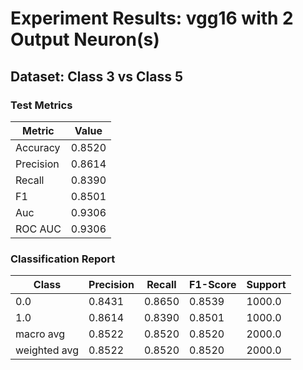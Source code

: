 # Experiment Results: vgg16 with 2 Output Neuron(s)

## Dataset: Class 3 vs Class 5

### Test Metrics

| Metric | Value |
| ------ | ----- |
| Accuracy | 0.8520 |
| Precision | 0.8614 |
| Recall | 0.8390 |
| F1 | 0.8501 |
| Auc | 0.9306 |
| ROC AUC | 0.9306 |

### Classification Report

| Class | Precision | Recall | F1-Score | Support |
| ----- | --------- | ------ | -------- | ------- |
| 0.0 | 0.8431 | 0.8650 | 0.8539 | 1000.0 |
| 1.0 | 0.8614 | 0.8390 | 0.8501 | 1000.0 |
| macro avg | 0.8522 | 0.8520 | 0.8520 | 2000.0 |
| weighted avg | 0.8522 | 0.8520 | 0.8520 | 2000.0 |
